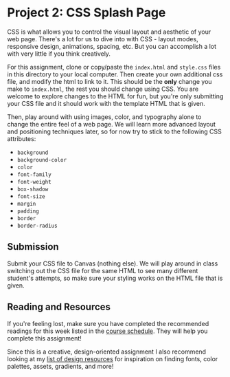 # Project 2: CSS Splash Page

CSS is what allows you to control the visual layout and aesthetic of your web page. There's a lot for us to dive into with CSS - layout modes, responsive design, animations, spacing, etc. But you can accomplish a lot with very little if you think creatively.

For this assignment, clone or copy/paste the `index.html` and `style.css` files in this directory to your local computer. Then create your own additional css file, and modify the html to link to it. This should be the **only** change you make to `index.html`, the rest you should change using CSS. You are welcome to explore changes to the HTML for fun, but you're only submitting your CSS file and it should work with the template HTML that is given.

Then, play around with using images, color, and typography alone to change the entire feel of a web page. We will learn more advanced layout and positioning techniques later, so for now try to stick to the following CSS attributes:

- `background`
- `background-color`
- `color`
- `font-family`
- `font-weight`
- `box-shadow`
- `font-size`
- `margin`
- `padding`
- `border`
- `border-radius`

## Submission

Submit your CSS file to Canvas (nothing else). We will play around in class switching out the CSS file for the same HTML to see many different student's attempts, so make sure your styling works on the HTML file that is given.

## Reading and Resources

If you're feeling lost, make sure you have completed the recommended readings for this week listed in the [course schedule](https://profstudebaker.notion.site/Interterm-Schedule-Intro-to-Web-Engineering-c8a0830956cb40e688eb2cd34401a3a3). They will help you complete this assignment!

Since this is a creative, design-oriented assignment I also recommend looking at my [list of design resources](https://profstudebaker.notion.site/Web-Design-Resources-d976f4446fab4289ab3440a6a28cea53) for inspiration on finding fonts, color palettes, assets, gradients, and more!
